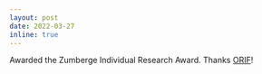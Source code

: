 ```yaml
---
layout: post
date: 2022-03-27 
inline: true
---
```


Awarded the Zumberge Individual Research Award. Thanks [ORIF](https://orif.usc.edu/)!
